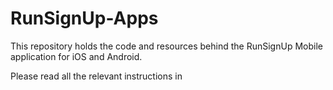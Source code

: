 RunSignUp-Apps
==============

This repository holds the code and resources behind the RunSignUp Mobile application for iOS and Android. 

Please read all the relevant instructions in
